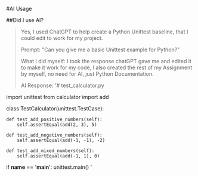 #AI Usage

##Did I use AI?
>Yes, I used ChatGPT to help create a Python Unittest baseline, that I could edit to work for my project.
>
>Prompt: "Can you give me a basic Unittest example for Python?"
>
>What I did myself: I took the response chatGPT gave me and edited it to make it work for my code, I also created the rest of my Assignment by myself, no need for AI, just Python Documentation.
>
>AI Response: '# test_calculator.py

import unittest
from calculator import add

class TestCalculator(unittest.TestCase):
    
    def test_add_positive_numbers(self):
        self.assertEqual(add(2, 3), 5)
    
    def test_add_negative_numbers(self):
        self.assertEqual(add(-1, -1), -2)

    def test_add_mixed_numbers(self):
        self.assertEqual(add(-1, 1), 0)

if __name__ == '__main__':
    unittest.main()
'